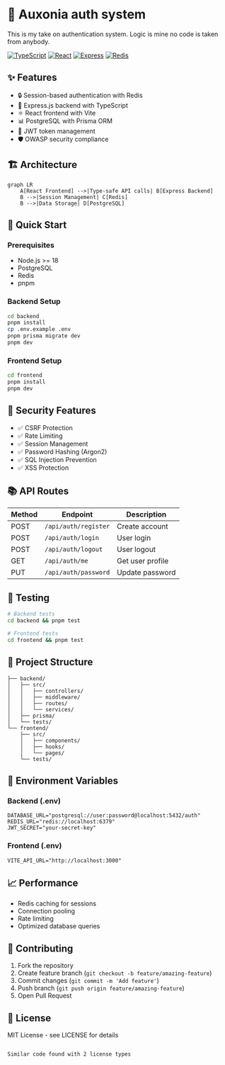 # 🔐 Auxonia auth system

This is my take on authentication system. Logic is mine no code is taken from anybody.

[![TypeScript](https://img.shields.io/badge/TypeScript-007ACC?style=for-the-badge&logo=typescript&logoColor=white)](https://www.typescriptlang.org/)
[![React](https://img.shields.io/badge/React-20232A?style=for-the-badge&logo=react&logoColor=61DAFB)](https://reactjs.org/)
[![Express](https://img.shields.io/badge/Express-000000?style=for-the-badge&logo=express&logoColor=white)](https://expressjs.com/)
[![Redis](https://img.shields.io/badge/Redis-DC382D?style=for-the-badge&logo=redis&logoColor=white)](https://redis.io/)

## ✨ Features

- 🔒 Session-based authentication with Redis
- 🚀 Express.js backend with TypeScript
- ⚛️ React frontend with Vite
- 📊 PostgreSQL with Prisma ORM
- 🔑 JWT token management
- 🛡️ OWASP security compliance

## 🏗️ Architecture

```mermaid
graph LR
    A[React Frontend] -->|Type-safe API calls| B[Express Backend]
    B -->|Session Management| C[Redis]
    B -->|Data Storage| D[PostgreSQL]
```

## 🚀 Quick Start

### Prerequisites
- Node.js >= 18
- PostgreSQL
- Redis
- pnpm

### Backend Setup
```bash
cd backend
pnpm install
cp .env.example .env
pnpm prisma migrate dev
pnpm dev
```

### Frontend Setup
```bash
cd frontend
pnpm install
pnpm dev
```

## 🔐 Security Features

- ✅ CSRF Protection
- ✅ Rate Limiting
- ✅ Session Management
- ✅ Password Hashing (Argon2)
- ✅ SQL Injection Prevention
- ✅ XSS Protection

## 📚 API Routes

| Method | Endpoint | Description |
|--------|----------|-------------|
| POST | `/api/auth/register` | Create account |
| POST | `/api/auth/login` | User login |
| POST | `/api/auth/logout` | User logout |
| GET | `/api/auth/me` | Get user profile |
| PUT | `/api/auth/password` | Update password |

## 🧪 Testing

```bash
# Backend tests
cd backend && pnpm test

# Frontend tests
cd frontend && pnpm test
```

## 📁 Project Structure

```
├── backend/
│   ├── src/
│   │   ├── controllers/
│   │   ├── middleware/
│   │   ├── routes/
│   │   └── services/
│   ├── prisma/
│   └── tests/
└── frontend/
    ├── src/
    │   ├── components/
    │   ├── hooks/
    │   └── pages/
    └── tests/
```

## 🔧 Environment Variables

### Backend (.env)
```env
DATABASE_URL="postgresql://user:password@localhost:5432/auth"
REDIS_URL="redis://localhost:6379"
JWT_SECRET="your-secret-key"
```

### Frontend (.env)
```env
VITE_API_URL="http://localhost:3000"
```

## 📈 Performance

- Redis caching for sessions
- Connection pooling
- Rate limiting
- Optimized database queries

## 🤝 Contributing

1. Fork the repository
2. Create feature branch (`git checkout -b feature/amazing-feature`)
3. Commit changes (`git commit -m 'Add feature'`)
4. Push branch (`git push origin feature/amazing-feature`)
5. Open Pull Request

## 📝 License

MIT License - see LICENSE for details
```

Similar code found with 2 license types